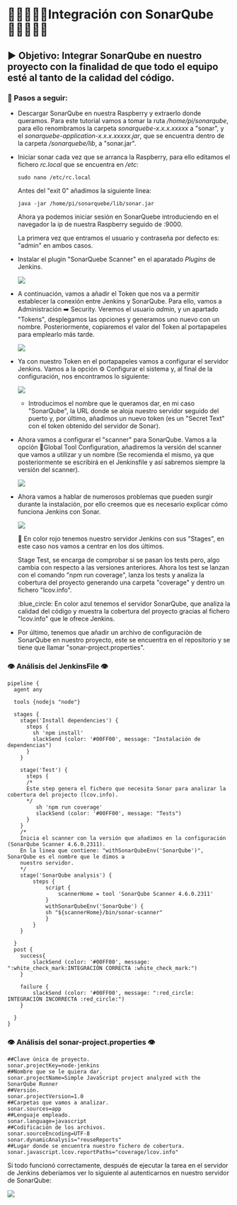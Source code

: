 # :family_man_boy_boy::family_man_girl:Integración con SonarQube :family_man_girl::family_man_boy_boy:

## :arrow_forward: Objetivo: Integrar SonarQube en nuestro proyecto con la finalidad de que todo el equipo esté al tanto de la calidad del código.

### :book: Pasos a seguir:

- Descargar SonarQube en nuestra Raspberry y extraerlo donde queramos. Para este tutorial vamos a tomar la ruta */home/pi/sonarqube*, para ello renombramos la carpeta *sonarquebe-x.x.x.xxxxx* a "sonar", y el *sonarquebe-application-x.x.x.xxxxx.jar*, que se encuentra dentro de la carpeta */sonarquebe/lib*, a "sonar.jar". 

- Iniciar sonar cada vez que se arranca la Raspberry, para ello editamos el fichero *rc.local* que se encuentra en */etc*:

  `sudo nano /etc/rc.local`

  Antes del "exit 0" añadimos la siguiente linea:

  `java -jar /home/pi/sonarquebe/lib/sonar.jar`

  

  Ahora ya podemos iniciar sesión en SonarQuebe introduciendo en el navegador la ip de nuestra Raspberry seguido de :9000.

  La primera vez que entramos el usuario y contraseña por defecto es: "admin" en ambos casos. 

  

- Instalar el plugin "SonarQuebe Scanner" en el aparatado *Plugins* de Jenkins.

  ![](img/plugin.JPG)

  
- A continuación, vamos a añadir el Token que nos va a permitir establecer la conexión entre Jenkins y SonarQube. Para ello, vamos a Administración :arrow_right: Security. Veremos el usuario *admin*, y un apartado "Tokens", desplegamos las opciones y generamos uno nuevo con un nombre. Posteriormente, copiaremos el valor del Token al portapapeles para emplearlo más tarde.

   ![](img/TokenSonar.JPG)

  

- Ya con nuestro Token en el portapapeles vamos a configurar el servidor Jenkins. Vamos a la opción :gear: Configurar el sistema y, al final de la configuración, nos encontramos lo siguiente:

  ![](img/SonarServer.JPG)

  - Introducimos el nombre que le queramos dar, en mi caso "SonarQube", la URL donde se aloja nuestro servidor seguido del puerto y, por último, añadimos un nuevo token (es un "Secret Text" con el token obtenido del servidor de Sonar).

    

- Ahora vamos a configurar el "scanner" para SonarQube. Vamos a la opción :hammer:Global Tool Configuration, añadiremos la versión del scanner que vamos a utilizar y un nombre (Se recomienda el mismo, ya que posteriormente se escribirá en el Jenkinsfile y así sabremos siempre la versión del scanner).

   ![](img/Scanner.JPG)

- Ahora vamos a hablar de numerosos problemas que pueden surgir durante la instalación, por ello creemos que es necesario explicar cómo funciona Jenkins con Sonar.

  ![](img/Esquema.JPG)

  

  :red_circle: En color rojo tenemos nuestro servidor Jenkins con sus "Stages", en este caso nos vamos a centrar en los dos últimos.

  Stage Test, se encarga de comprobar si se pasan los tests pero, algo cambia con respecto a las versiones anteriores. Ahora los test se lanzan con el comando "npm run coverage", lanza los tests y analiza la cobertura del proyecto generando una carpeta "coverage" y dentro un fichero "lcov.info".

  

  :blue_circle: En color azul tenemos el servidor SonarQube, que analiza la calidad del código y muestra la cobertura del proyecto gracias al fichero "lcov.info" que le ofrece Jenkins.

  

- Por último, tenemos que añadir un archivo de configuración de SonarQube en nuestro proyecto, este se encuentra en el repositorio y se tiene que llamar "sonar-project.properties".


  

### 	:eye: Análisis del JenkinsFile :eye:

```
pipeline {
  agent any

  tools {nodejs "node"}

  stages {
    stage('Install dependencies') {
      steps {
        sh 'npm install'
        slackSend (color: '#00FF00', message: "Instalación de dependencias")
      }
    }
     
    stage('Test') {
      steps {
      /*
      Este step genera el fichero que necesita Sonar para analizar la cobertura del projecto (lcov.info).
      */
         sh 'npm run coverage'
         slackSend (color: '#00FF00', message: "Tests")
      }
    }
	/*
	Inicia el scanner con la versión que añadimos en la configuración (SonarQube Scanner 4.6.0.2311).
	En la linea que contiene: "withSonarQubeEnv('SonarQube')", SonarQube es el nombre que le dimos a 
	nuestro servidor.
	*/
    stage('SonarQube analysis') {
        steps {
            script {
                scannerHome = tool 'SonarQube Scanner 4.6.0.2311'
            }
            withSonarQubeEnv('SonarQube') {
            sh "${scannerHome}/bin/sonar-scanner"
            }
        }
    }
    
  }
  post {
    success{
        slackSend (color: '#00FF00', message: ":white_check_mark:INTEGRACIÓN CORRECTA :white_check_mark:")
    }

    failure {
        slackSend (color: '#00FF00', message: ":red_circle: INTEGRACIÓN INCORRECTA :red_circle:")
    }

  }
}

```

### 	:eye: Análisis del sonar-project.properties :eye:

```properties
##Clave única de proyecto.
sonar.projectKey=node-jenkins
##Nombre que se le quiera dar.
sonar.projectName=Simple JavaScript project analyzed with the SonarQube Runner
##Versión.
sonar.projectVersion=1.0
##Carpetas que vamos a analizar.
sonar.sources=app
##Lenguaje empleado.
sonar.language=javascript
##Codificación de los archivos.
sonar.sourceEncoding=UTF-8
sonar.dynamicAnalysis="reuseReports"
##Lugar donde se encuentra nuestro fichero de cobertura.
sonar.javascript.lcov.reportPaths="coverage/lcov.info"

```



Si todo funcionó correctamente, después de ejecutar la tarea en el servidor de Jenkins deberíamos ver lo siguiente al autenticarnos en nuestro servidor de SonarQube:

![](img/SonarPassed.JPG)
